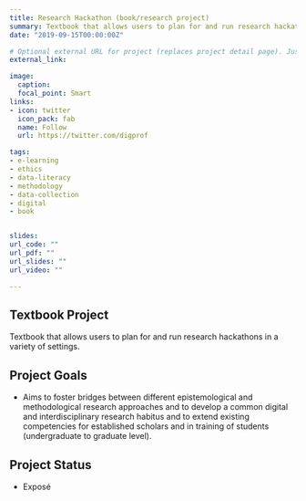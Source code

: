 ```yaml
---
title: Research Hackathon (book/research project)
summary: Textbook that allows users to plan for and run research hackathons in a variety of settings.
date: "2019-09-15T00:00:00Z"

# Optional external URL for project (replaces project detail page). Just type `external_link` in the text.
external_link: 

image:
  caption: 
  focal_point: Smart
links:
- icon: twitter
  icon_pack: fab
  name: Follow
  url: https://twitter.com/digprof

tags:
- e-learning
- ethics
- data-literacy
- methodology
- data-collection
- digital
- book


slides: 
url_code: ""
url_pdf: ""
url_slides: ""
url_video: ""

---
```


## Textbook Project

Textbook that allows users to plan for and run research hackathons in a variety of settings. 

## Project Goals

- Aims to foster bridges between different epistemological and methodological research approaches and to develop a common digital and interdisciplinary research habitus and to extend existing competencies for established scholars and in training of students (undergraduate to graduate level).


## Project Status

- Exposé

